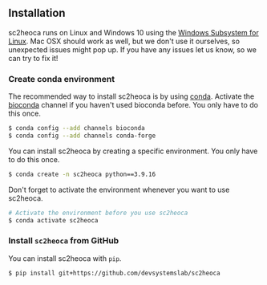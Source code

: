 ## Installation

sc2heoca runs on Linux and Windows 10 using the [Windows Subsystem for Linux](https://docs.microsoft.com/en-us/windows/wsl/install-win10). 
Mac OSX should work as well, but we don't use it ourselves, so unexpected issues might pop up. 
If you have any issues let us know, so we can try to fix it!

### Create conda environment

The recommended way to install sc2heoca is by using [conda](https://docs.continuum.io/anaconda). 
Activate the [bioconda](https://bioconda.github.io/) channel if you haven't used bioconda before.
You only have to do this once.

``` bash
$ conda config --add channels bioconda
$ conda config --add channels conda-forge
```

You can install sc2heoca by creating a specific environment.
You only have to do this once.

``` bash
$ conda create -n sc2heoca python==3.9.16
```

Don't forget to activate the environment whenever you want to use sc2heoca.

``` bash
# Activate the environment before you use sc2heoca
$ conda activate sc2heoca
```

### Install `sc2heoca` from GitHub

You can install sc2heoca with `pip`. 

``` bash
$ pip install git+https://github.com/devsystemslab/sc2heoca
``` 

